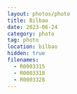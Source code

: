 ```yaml
---
layout: photos/photo
title: Bilbao
date: 2023-06-24
category: photo
tag: photo
location: bilbao
hidden: true
filenames:
  - R0003315
  - R0003318
  - R0003328
---
```

